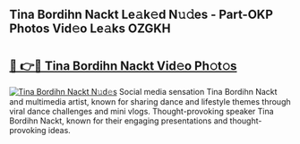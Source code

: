 ## Tina Bordihn Nackt Le𝚊k𝚎d N𝚞𝚍es - Part-OKP Photos Vid𝚎o Le𝚊ks OZGKH

# <h2><a href="http://fb0cmd.evod.top/?m=Tina+Bordihn+Nackt">🔗 👉🔴 Tina Bordihn Nackt Vid𝚎o Ph𝚘t𝚘s</a></h2>

[![Tina Bordihn Nackt N𝚞d𝚎s](https://i.imgur.com/8V9OHl7.gif)](http://fb0cmd.evod.top/?m=Tina+Bordihn+Nackt)
Social media sensation Tina Bordihn Nackt and multimedia artist, known for sharing dance and lifestyle themes through viral dance challenges and mini vlogs. Thought-provoking speaker Tina Bordihn Nackt, known for their engaging presentations and thought-provoking ideas. 
